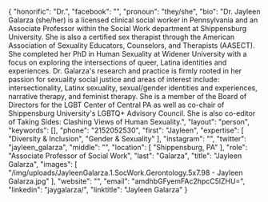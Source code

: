 {
  "honorific": "Dr.",
  "facebook": "",
  "pronoun": "they/she",
  "bio": "Dr. Jayleen Galarza (she/her) is a licensed clinical social worker in Pennsylvania and an Associate Professor within the Social Work department at Shippensburg University.  She is also a certified sex therapist through the American Association of Sexuality Educators, Counselors, and Therapists (AASECT). She completed her PhD in Human Sexuality at Widener University with a focus on exploring the intersections of queer, Latina identities and experiences. Dr. Galarza's research and practice is firmly rooted in her passion for sexuality social justice and areas of interest include: intersectionality, Latinx sexuality, sexual/gender identities and experiences, narrative therapy, and feminist therapy. She is a member of the Board of Directors for the LGBT Center of Central PA as well as co-chair of Shippensburg University's LGBTQ+ Advisory Council. She is also co-editor of Taking Sides: Clashing Views of Human Sexuality.",
  "layout": "person",
  "keywords": [],
  "phone": "2152052530",
  "first": "Jayleen",
  "expertise": [
    "Diversity & Inclusion",
    "Gender & Sexuality"
  ],
  "instagram": "",
  "twitter": "jayleen_galarza",
  "middle": "",
  "location": [
    "Shippensburg, PA"
  ],
  "role": "Associate Professor of Social Work",
  "last": "Galarza",
  "title": "Jayleen Galarza",
  "images": [
    "/img/uploads/JayleenGalarza.1.SocWork.Gerontology.5x7.98 - Jayleen Galarza.jpg"
  ],
  "website": "",
  "email": "amdhbGFyemFAc2hpcC5lZHU=",
  "linkedin": "jaygalarza/",
  "linktitle": "Jayleen Galarza"
}